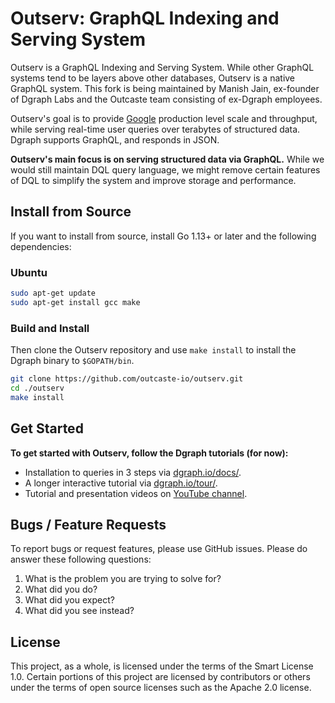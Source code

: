 # Outserv: GraphQL Indexing and Serving System

Outserv is a GraphQL Indexing and Serving System. While other GraphQL systems tend to be layers above other databases, Outserv is a native GraphQL system. This fork is being maintained by Manish Jain,
ex-founder of Dgraph Labs and the Outcaste team consisting of ex-Dgraph
employees.

Outserv's goal is to provide [Google](https://www.google.com) production level scale and throughput,
while serving real-time user queries over terabytes of structured data.
Dgraph supports GraphQL, and responds in JSON.

**Outserv's main focus is on serving structured data via GraphQL.** While we
would still maintain DQL query language, we might remove certain features of DQL
to simplify the system and improve storage and performance.

## Install from Source

If you want to install from source, install Go 1.13+ or later and the following dependencies:

### Ubuntu

```bash
sudo apt-get update
sudo apt-get install gcc make
```

### Build and Install

Then clone the Outserv repository and use `make install` to install the Dgraph binary to `$GOPATH/bin`.

```bash
git clone https://github.com/outcaste-io/outserv.git
cd ./outserv
make install
```

## Get Started
**To get started with Outserv, follow the Dgraph tutorials (for now):**

- Installation to queries in 3 steps via [dgraph.io/docs/](https://dgraph.io/docs/get-started/).
- A longer interactive tutorial via [dgraph.io/tour/](https://dgraph.io/tour/).
- Tutorial and
presentation videos on [YouTube channel](https://www.youtube.com/channel/UCghE41LR8nkKFlR3IFTRO4w/featured).

## Bugs / Feature Requests

To report bugs or request features, please use GitHub issues. Please do answer these
following questions:

1. What is the problem you are trying to solve for?
2. What did you do?
3. What did you expect?
4. What did you see instead?

## License

This project, as a whole, is licensed under the terms of the Smart License 1.0.
Certain portions of this project are licensed by contributors or others
under the terms of open source licenses such as the Apache 2.0 license.

